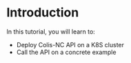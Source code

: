 # Introduction

In this tutorial, you will learn to:

- Deploy Colis-NC API on a K8S cluster
- Call the API on a concrete example